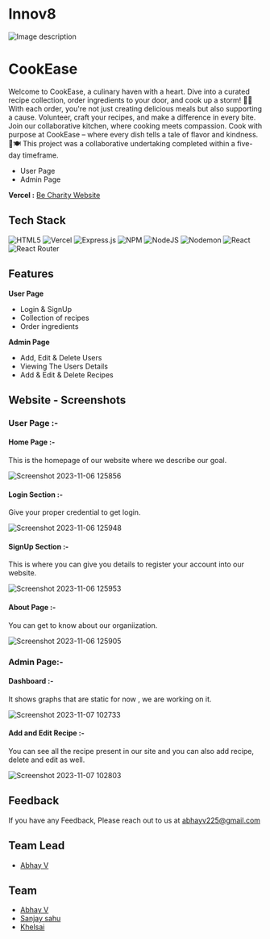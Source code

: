 # Innov8


![Image description](https://i.ibb.co/WKykZvQ/Black-and-White-Minimalist-Modern-Clean-Technology-Logo-removebg-preview.png)





# CookEase
Welcome to CookEase, a culinary haven with a heart. Dive into a curated recipe collection, order ingredients to your door, and cook up a storm! 🍳✨ With each order, you're not just creating delicious meals but also supporting a cause. Volunteer, craft your recipes, and make a difference in every bite. Join our collaborative kitchen, where cooking meets compassion. Cook with purpose at CookEase – where every dish tells a tale of flavor and kindness. 🌟🍽️
This project was a collaborative undertaking completed within a five-day timeframe.
* User Page
* Admin Page


**Vercel :**  [Be Charity Website](https://becharity.vercel.app/)
## Tech Stack

![HTML5](https://img.shields.io/badge/html5-%23E34F26.svg?style=for-the-badge&logo=html5&logoColor=white)   ![Vercel](https://img.shields.io/badge/vercel-%23000000.svg?style=for-the-badge&logo=vercel&logoColor=white)  ![Express.js](https://img.shields.io/badge/express.js-%23404d59.svg?style=for-the-badge&logo=express&logoColor=%2361DAFB) ![NPM](https://img.shields.io/badge/NPM-%23CB3837.svg?style=for-the-badge&logo=npm&logoColor=white) ![NodeJS](https://img.shields.io/badge/node.js-6DA55F?style=for-the-badge&logo=node.js&logoColor=white) ![Nodemon](https://img.shields.io/badge/NODEMON-%23323330.svg?style=for-the-badge&logo=nodemon&logoColor=%BBDEAD)  ![React](https://img.shields.io/badge/react-%2320232a.svg?style=for-the-badge&logo=react&logoColor=%2361DAFB) ![React Router](https://img.shields.io/badge/React_Router-CA4245?style=for-the-badge&logo=react-router&logoColor=white) 

## Features

**User Page**
- Login & SignUp
- Collection of recipes
- Order ingredients

**Admin Page**
- Add, Edit & Delete Users
- Viewing The Users Details
- Add & Edit & Delete Recipes



## Website - Screenshots

### User Page :-

#### Home Page :-
This is the homepage of our website where we describe our goal.

![Screenshot 2023-11-06 125856](https://i.ibb.co/7RNHkPC/home.png)


#### Login Section :-
Give your proper credential to get login.

![Screenshot 2023-11-06 125948](https://i.ibb.co/kgSrLW3/login.png)


#### SignUp Section :-

This is where you can give you details to register your account into our website.

![Screenshot 2023-11-06 125953](https://i.ibb.co/8YfyNsJ/signup.png)


#### About Page :-

You can get to know about our organiization.

![Screenshot 2023-11-06 125905](https://i.ibb.co/Zcj0wWC/about.png)






### Admin Page:-

#### Dashboard :-

It shows graphs that are static for now , we are working on it. 

![Screenshot 2023-11-07 102733](https://i.ibb.co/BCTcDSV/admin.png)



#### Add and Edit Recipe :-

You can see all the recipe present in our site and you can also add recipe, delete and edit as well.


![Screenshot 2023-11-07 102803](https://i.ibb.co/LvxFXJK/recipe.png)


## Feedback

If you have any Feedback, Please reach out to us at abhayv225@gmail.com

## Team Lead
- [Abhay V](https://github.com/abii225)

## Team


- [Abhay V](https://github.com/abii225)
- [Sanjay sahu](https://github.com/sanju01sahu)
- [Khelsai]()

